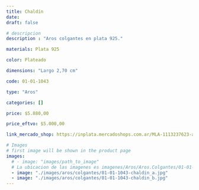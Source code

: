 ```yaml
---
title: Chaldín
date: 
draft: false

# descripcion
description : "Aros colgantes en plata 925."

materials: Plata 925

color: Plateado

dimensions: "Largo 2,70 cm"

code: 01-01-1043

type: "Aros"

categories: []

price: $5.880,00

price_eftvo: $5.000,00

link_mercado_shop: https://inplata.mercadoshops.com.ar/MLA-1113237623-aros-plata-925-colgantes-flores-caladas-chaldín-_JM

# Images
# first image will be shown in the product page
images:
  # - image: "images/path_to_image"
  # La ubicacion de las imagenes es imagenes/Aros/Aros.Colgantes/01-01-1043-chaldin
  - image: "./images/aros/colgantes/01-01-1043-chaldin_a.jpg"
  - image: "./images/aros/colgantes/01-01-1043-chaldin_b.jpg"
---
```

